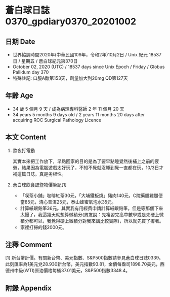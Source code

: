 [_metadata_:encoding]: - "utf-8"
[_metadata_:language]: - "zh-Hant-TW"
[_metadata_:fileformat]: - "markdown"
[_metadata_:MIME_type]: - "text/plain"
[_metadata_:markdown_version]: - "commonmark version 0.29"
[_metadata_:markdown_spec]: - "https://spec.commonmark.org/0.29/"

# 蒼白球日誌0370_gpdiary0370_20201002 #

## 日期 Date ##

* 世界協調時間2020年(中華民國109年，令和2年)10月2日 / Unix 紀元 18537 日 / 星期五 / 蒼白球紀元第370日
* October 02, 2020 (UTC) / 18537 days since Unix Epoch / Friday / Globus Pallidum day 370
* 特殊註記: 口服A酸第153天，劑量加大到20mg QD第127天

## 年齡 Age ##

* 34 歲 5 個月 9 天 / 成為病理專科醫師 2 年 11 個月 20 天
* 34 years 5 months 9 days old / 2 years 11 months 20 days after acquiring ROC Surgical Pathology Licence

## 本文 Content ##

1. 熬夜打電動

    其實本來把工作放下，早點回家的目的是為了要早點睡覺然後補上之前的疲勞，結果因為電腦遊戲太好玩了，不知不覺就沒睡到覺一直都在玩，10/3日才補這篇日誌。真是劣根性。

2. 蒼白球飲食誌暨物價筆記[1]

    * 「喫茶小舖」咖啡紅茶30元，「大埔鐵板燒」豬肉140元，C院藥膳雞腿便當85元，清心普洱25元，泰山蜂蜜氣泡水35元。
    * 計算紙跟鉛筆36元。其實我有用經費申請計算紙跟鉛筆，但是等那個下來太慢了，我這幾天就想算微積分(男友說：先複習完高中數學或是先硬上微積分都可以，我覺得硬上微積分對我來講比較實際)，所以就先買了撐著。
    * 家裡打掃的錢2000元。

## 注釋 Comment ##

[1] 新台幣計價。有關新台幣、美元指數、S&P500指數請參見蒼白球日誌0339。此刻匯率為1美元兌28.930新台幣，美元指數93.81，金價每盎司1898.70美元，西德州中級(WTI)原油價格每桶37.01美元，S&P500指數3348.4。

## 附錄 Appendix ##

